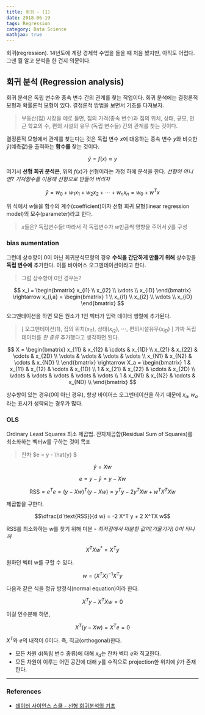 ```yaml
---
title: 회귀 - (1)
date: 2018-06-19
tags: Regression
category: Data Science
mathjax: true
---
```

회귀(regression). 14년도에 계량 경제학 수업을 들을 때 처음 봤지만, 아직도 어렵다. 그땐 뭘 알고 분석을 한 건지 의문이다.

## 회귀 분석 (Regression analysis)

회귀 분석은 독립 변수와 종속 변수 간의 관계를 찾는 작업이다. 회귀 분석에는 결정론적 모형과 확률론적 모형이 있다. 결정론적 방법을 보면서 기초를 다져보자.

>부동산(집) 시장을 예로 들면, 집의 가격(종속 변수)과 집의 위치, 상태, 규모, 인근 학교의 수, 편의 시설의 유무 (독립 변수들) 간의 관계를 찾는 것이다.

결정론적 모형에서 관계를 찾는다는 것은 독립 변수 $x$에 대응하는 종속 변수 $y$와 비슷한 $\hat{y}$(예측값)을 출력하는 **함수를** 찾는 것이다.


$$ \hat{y} = f(x) \approx y $$


여기서 **선형 회귀 분석은**, 위의 $f(x)$가 선형이라는 가정 하에 분석을 한다.
*선형이 아니면? 기저함수를 이용해 선형으로 만들어 버리자*


$$ \hat{y} = w_0+w_1x_1+w_2x_2+\cdots+ w_nx_n = w_0 + w^Tx$$


위 식에서 $w$들을 함수의 계수(coefficient)이자 선형 회귀 모형(linear regression model)의 모수(parameter)라고 한다.
> $x$들은? 독립변수들! 따라서 각 독립변수가 $w$만큼씩 영향을 주어서 $\hat{y}$를 구성

### bias aumentation
그런데 상수항이 0이 아닌 회귀분석모형의 경우 **수식을 간단하게 만들기 위해** 상수항을 **독립 변수에** 추가한다. 이를 바이어스 오그멘테이션이라고 한다.
>그럼 상수항이 0인 경우는?

$$ x_i =
\begin{bmatrix}
x_{i1} \\ x_{i2} \\ \vdots \\ x_{iD}
\end{bmatrix}
\rightarrow
x_{i,a} =
\begin{bmatrix}
1 \\ x_{i1} \\ x_{i2} \\ \vdots \\ x_{iD}
\end{bmatrix} $$


오그멘테이션을 하면 모든 원소가 1인 벡터가 입력 데이터 행렬에 추가된다.
> [ 오그멘테이션(1), 집의 위치($x_{i1}$), 상태($x_{i2}$), $\cdots$, 편의시설유무($x_{iD}$) ]
가짜 독립 데이터를 *한 종류* 추가했다고 생각하면 된다.


$$ X =
\begin{bmatrix}
x_{11} & x_{12} & \cdots & x_{1D} \\
x_{21} & x_{22} & \cdots & x_{2D} \\
\vdots & \vdots & \vdots & \vdots \\
x_{N1} & x_{N2} & \cdots & x_{ND} \\
\end{bmatrix}
\rightarrow
X_a =
\begin{bmatrix}
1 & x_{11} & x_{12} & \cdots & x_{1D} \\
1 & x_{21} & x_{22} & \cdots & x_{2D} \\
\vdots & \vdots & \vdots & \vdots & \vdots \\
1 & x_{N1} & x_{N2} & \cdots & x_{ND} \\
\end{bmatrix} $$



상수항이 있는 경우(0이 아닌 경우), 항상 바이어스 오그멘테이션을 하기 때문에 $x_a, w_a$라는 표시가 생략되는 경우가 많다.

### OLS
Ordinary Least Squares 최소 제곱법. 잔차제곱합(Residual Sum of Squares)를 최소화하는 벡터$w$를 구하는 것이 목표
>잔차 $e = y - \hat{y} $

$$ \hat{y} = Xw $$

$$ e = y - \hat{y} = y - Xw $$

$$ \text{RSS}
=  e^Te
= (y - Xw)^T(y - Xw)
= y^Ty - 2y^T X w + w^TX^TXw  
$$

제곱합을 구한다.


$$\dfrac{d \text{RSS}}{d w} = -2 X^T y + 2 X^TX w$$

RSS를 최소화하는 $w$를 찾기 위해 미분 - *최저점에서 미분한 값이(기울기가) 0이 되니까*

$$X^TX w^{\ast} = X^T y$$

원하던 벡터 w를 구할 수 있다.


$$w = (X^TX)^{-1}X^Ty$$

다음과 같은 식을 정규 방정식(normal equation)이라 한다.


$$ X^T y- X^TX w = 0$$


이걸 인수분해 하면,


$$ X^T (y- X w) = X^Te =0$$

$X^T$와 $e$의 내적이 0이다. 즉, 직교(orthogonal)한다.
- 모든 차원 d(독립 변수 종류)에 대해 $x_d$는 잔차 벡터 $e$와 직교한다.
- 모든 차원이 이루는 어떤 공간에 대해 $y$를 수직으로 projection한 위치에 $\hat{y}$가 존재한다.


---

### References
- [데이터 사이언스 스쿨 - 선형 회귀분석의 기초](https://datascienceschool.net/view-notebook/58269d7f52bd49879965cdc4721da42d/)
